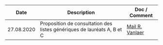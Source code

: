 <link rel="stylesheet" href="https://newdevprojects.github.io/ACV-CSC/kult.css">
<link rel="stylesheet" href="https://newdevprojects.github.io/ACV-CSC/table2.css">

| Date | Description | Doc / Comment |
| --- | --- | --- |
| 27.08.2020 | Proposition de consultation des listes génériques de lauréats A, B et C | [Mail R. Vanlaer](20200827_Communication_HR-Netwerk.md)